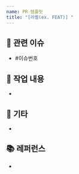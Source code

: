 ```yaml
---
name: PR 템플릿
title: "[라벨(ex. FEAT)] " 
---
```


## 🔎 관련 이슈
- #이슈번호

## 📌 작업 내용
- 

## 📝 기타
- 

## 📚 레퍼런스
- 
